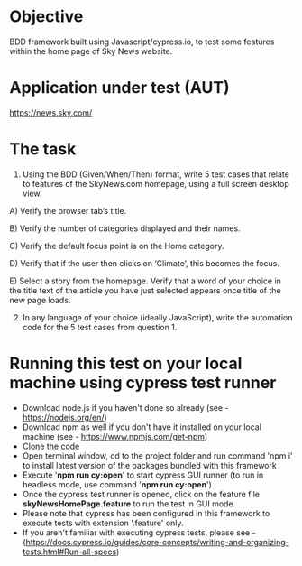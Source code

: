 # Objective

BDD framework built using Javascript/cypress.io, to test some features within the home page of Sky News website.


# Application under test (AUT)

https://news.sky.com/



# The task

1)	Using the BDD (Given/When/Then) format, write 5 test cases that relate to features of the SkyNews.com homepage, using a full screen desktop view.

A) Verify the browser tab’s title.

B) Verify the number of categories displayed and their names.

C) Verify the default focus point is on the Home category. 

D) Verify that if the user then clicks on ‘Climate’, this becomes the focus.

E) Select a story from the homepage. Verify that a word of your choice in the title text of the article you have just selected appears once title of the new page loads.



2)	In any language of your choice (ideally JavaScript), write the automation code for the 5 test cases from question 1. 



# Running this test on your local machine using cypress test runner

* Download node.js if you haven't done so already (see - https://nodejs.org/en/)
* Download npm as well if you don't have it installed on your local machine (see - https://www.npmjs.com/get-npm)
* Clone the code
* Open terminal window, cd to the project folder and run command 'npm i' to install latest version of the packages bundled with this framework
* Execute '**npm run cy:open**' to start cypress GUI runner (to run in headless mode, use command '**npm run cy:open**')
* Once the cypress test runner is opened, click on the feature file **skyNewsHomePage.feature** to run the test in GUI mode.
* Please note that cypress has been configured in this framework to execute tests with extension '.feature' only.
* If you aren't familiar with executing cypress tests, please see - (https://docs.cypress.io/guides/core-concepts/writing-and-organizing-tests.html#Run-all-specs)


